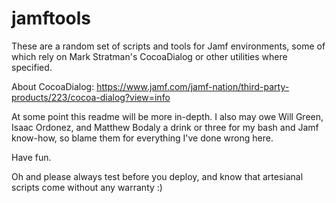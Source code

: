 # jamftools

These are a random set of scripts and tools for Jamf environments, some of which rely on Mark Stratman's CocoaDialog or other utilities where specified.

About CocoaDialog: https://www.jamf.com/jamf-nation/third-party-products/223/cocoa-dialog?view=info

At some point this readme will be more in-depth. I also may owe Will Green, Isaac Ordonez, and Matthew Bodaly a drink or three for my bash and Jamf know-how, so blame them for everything I've done wrong here. 

Have fun.

Oh and please always test before you deploy, and know that artesianal scripts come without any warranty :)
